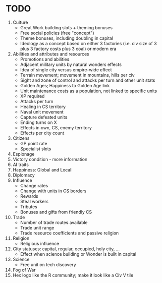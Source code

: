 # TODO

1. Culture
   - Great Work building slots + theming bonuses
   - Free social policies (free "concept")
   - Theme bonuses, including doubling in capital
   - Ideology as a concept based on either 3 factories (i.e. civ size of 3 plus 3 factory costs plus 3 coal) or modern era
1. Abilities and attributes and resources
   - Promotions and abilities
   - Adjacent military units by natural wonders effects
   - Idea of single city versus empire-wide effect
   - Terrain movement; movement in mountains, hills per civ
   - Sight and zone of control and attacks per turn and other unit stats
   - Golden Ages; Happiness to Golden Age link
   - Unit maintenance costs as a population, not linked to specific units
   - XP required
   - Attacks per turn
   - Healing in CS territory
   - Naval unit movement
   - Capture defeated units
   - Ending turns on X
   - Effects in own, CS, enemy territory
   - Effects per city count
1. Citizens
   - GP point rate
   - Specialist slots
1. Espionage
1. Victory condition - more information
1. AI traits
1. Happiness: Global and Local
1. Diplomacy
1. Influence
   - Change rates
   - Change with units in CS borders
   - Rewards
   - Steal workers
   - Tributes
   - Bonuses and gifts from friendly CS
1. Trade
   - Number of trade routes available
   - Trade unit range
   - Trade resource coefficients and passive religion
1. Religion
   - Religious influence
1. City statuses: capital, regular, occupied, holy city, ...
   - Effect when science building or Wonder is built in capital
1. Science
   - Free unit on tech discovery
1. Fog of War
1. Hex logo like the R community; make it look like a Civ V tile
